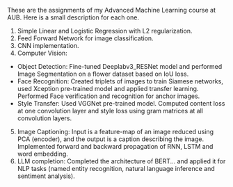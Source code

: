 These are the assignments of my Advanced Machine Learning course at AUB.
Here is a small description for each one.

1) Simple Linear and Logistic Regression with L2 regularization.
2) Feed Forward Network for image classification.
3) CNN implementation.
4) Computer Vision:
  - Object Detection: Fine-tuned Deeplabv3_RESNet model and performed Image Segmentation on a flower dataset based on IoU loss. 
  - Face Recognition: Created triplets of images to train Siamese networks, used Xception pre-trained model and applied transfer learning. Performed Face verification and recognition for anchor images.
  - Style Transfer: Used VGGNet pre-trained model. Computed content loss at one convolution layer and style loss using gram matrices at all convolution layers.
5) Image Captioning: Input is a feature-map of an image reduced using PCA (encoder), and the output is a caption describing the image. Implemented forward and backward propagation of RNN, LSTM and word embedding.
6) LLM completion: Completed the architecture of BERT... and applied it for NLP tasks (named entity recognition, natural language inference and sentiment analysis).
